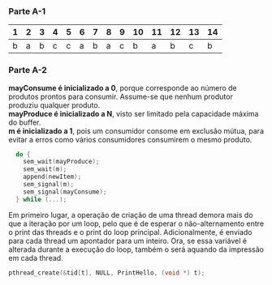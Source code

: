 ### Parte A-1
| 1 | 2 | 3 | 4 | 5 | 6 | 7 | 8 | 9 | 10| 11| 12| 13| 14|
|---|---|---|---|---|---|---|---|---|---|---|---|---|---|
| b | a | b | c | c | a | b | a | c | b | a | b | c | b |

### Parte A-2
**mayConsume é inicializado a 0**, porque corresponde ao número de produtos prontos para consumir. Assume-se que nenhum produtor   produziu qualquer produto.  
**mayProduce é inicializado a N**, visto ser limitado pela capacidade máxima do buffer.  
**m é inicializado a 1**, pois um consumidor consome em exclusão mútua, para evitar a erros como vários consumidores consumirem o mesmo produto.

```c
  do {
    sem_wait(mayProduce);
    sem_wait(m);
    append(newItem);
    sem_signal(m);
    sem_signal(mayConsume);
  } while (...);
```
Em primeiro lugar, a operação de criação de uma thread demora mais do que a iteração por um loop, pelo que é de esperar o não-alternamento entre o print das threads e o print do loop principal. Adicionalmente, é enviado para cada thread um apontador para um inteiro. Ora, se essa variável é alterada durante a execução do loop, também o será aquando da impressão em cada thread.

```c 
pthread_create(&tid[t], NULL, PrintHello, (void *) t);
```

